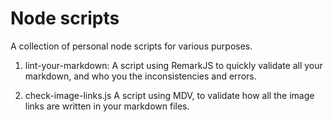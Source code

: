 # Node scripts

A collection of personal node scripts for various purposes.

1. lint-your-markdown:
    A script using RemarkJS to quickly validate all your markdown, and who you the inconsistencies and errors.

2. check-image-links.js
    A script using MDV, to validate how all the image links are written in your markdown files.



